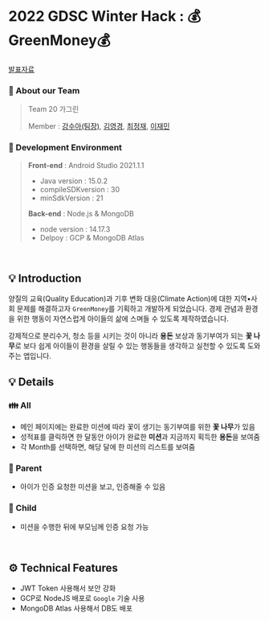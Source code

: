 # 2022 GDSC Winter Hack : 💰GreenMoney💰

[발표자료](가그린_발표자료.pdf)

### 📌 About our Team 
> Team 20 가그린 
> 
> Member : [강수아(팀장)](https://github.com/rkdtndk99), [김영경](https://github.com/kelly1422), [최정재](https://github.com/jungjaechoi), [이재민](https://github.com/coperates) 

### 📌 Development Environment 
>  **Front-end** : Android Studio 2021.1.1
> - Java version : 15.0.2
> - compileSDKversion : 30
> - minSdkVersion : 21
> 
> **Back-end** : Node.js & MongoDB
> - node version : 14.17.3
> - Delpoy : GCP & MongoDB Atlas

</br>

## 💡 Introduction
양질의 교육(Quality Education)과 기후 변화 대응(Climate Action)에 대한 지역•사회 문제를 해결하고자 `GreenMoney`를 기획하고 개발하게 되었습니다. 경제 관념과 환경을 위한 행동이 자연스럽게 아이들의 삶에 스며들 수 있도록 제작하였습니다. 

강제적으로 분리수거, 청소 등을 시키는 것이 아니라 **용돈** 보상과 동기부여가 되는 **꽃 나무**로 보다 쉽게 아이들이 환경을 살릴 수 있는 행동들을 생각하고 실천할 수 있도록 도와주는 앱입니다. 


## 💡 Details 
### 👪 All
- 메인 페이지에는 완료한 미션에 따라 꽃이 생기는 동기부여를 위한 **꽃 나무**가 있음 
- 성적표를 클릭하면 한 달동안 아이가 완료한 **미션**과 지금까지 획득한 **용돈**을 보여줌
- 각 Month를 선택하면, 해당 달에 한 미션의 리스트를 보여줌 
### 💑 Parent 
- 아이가 인증 요청한 미션을 보고, 인증해줄 수 있음 
### 👶 Child 
- 미션을 수행한 뒤에 부모님께 인증 요청 가능 

</br>

## ⚙ Technical Features 
- JWT Token 사용해서 보안 강화 
- GCP로 NodeJS 배포로 `Google` 기술 사용 
- MongoDB Atlas 사용해서 DB도 배포 
